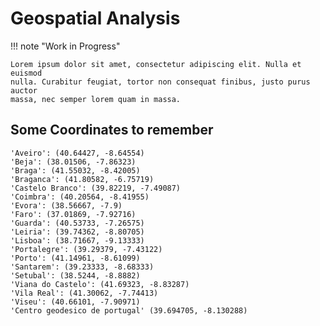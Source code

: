 # Geospatial Analysis


!!! note "Work in Progress"

    Lorem ipsum dolor sit amet, consectetur adipiscing elit. Nulla et euismod
    nulla. Curabitur feugiat, tortor non consequat finibus, justo purus auctor
    massa, nec semper lorem quam in massa.


## Some Coordinates to remember

```
'Aveiro': (40.64427, -8.64554)
'Beja': (38.01506, -7.86323)
'Braga': (41.55032, -8.42005)
'Braganca': (41.80582, -6.75719)
'Castelo Branco': (39.82219, -7.49087)
'Coimbra': (40.20564, -8.41955)
'Evora': (38.56667, -7.9)
'Faro': (37.01869, -7.92716)
'Guarda': (40.53733, -7.26575)
'Leiria': (39.74362, -8.80705)
'Lisboa': (38.71667, -9.13333)
'Portalegre': (39.29379, -7.43122)
'Porto': (41.14961, -8.61099)
'Santarem': (39.23333, -8.68333)
'Setubal': (38.5244, -8.8882)
'Viana do Castelo': (41.69323, -8.83287)
'Vila Real': (41.30062, -7.74413)
'Viseu': (40.66101, -7.90971)
'Centro geodesico de portugal' (39.694705, -8.130288)
```
